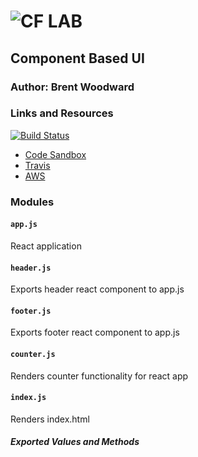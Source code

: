 ![CF](http://i.imgur.com/7v5ASc8.png) LAB
=================================================

## Component Based UI

### Author: Brent Woodward

### Links and Resources
[![Build Status](https://www.travis-ci.com/BrentTech/27-starter-code.svg?branch=master)](https://www.travis-ci.com/BrentTech/27-starter-code)
* [Code Sandbox](https://811ypwo249.codesandbox.io/)
* [Travis](https://www.travis-ci.com/BrentTech/27-starter-code)
* [AWS](http://27-lab-brent-woodward.s3-website-us-west-2.amazonaws.com/)

### Modules
#### `app.js`
React application
#### `header.js`
Exports header react component to app.js
#### `footer.js`
Exports footer react component to app.js
#### `counter.js`
Renders counter functionality for react app
#### `index.js`
Renders index.html

##### Exported Values and Methods

